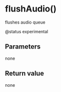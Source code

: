 # flushAudio()



flushes audio queue

@status experimental


## Parameters

none

## Return value

none


